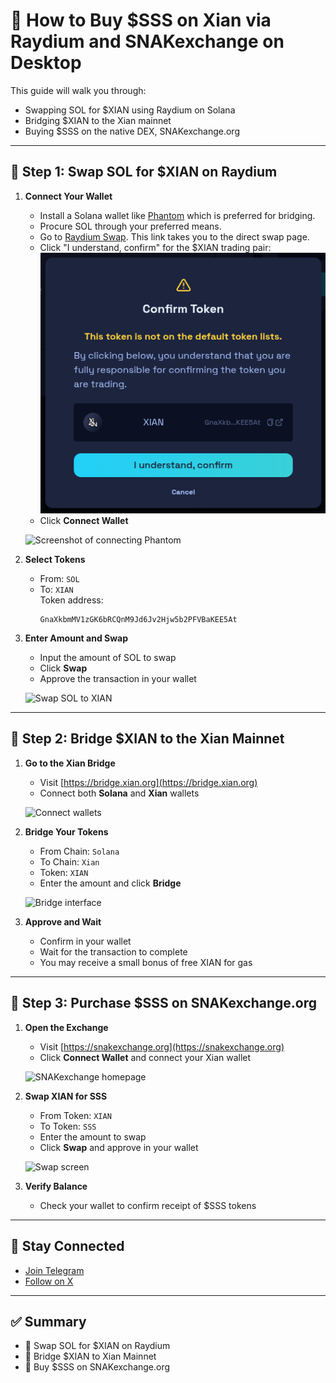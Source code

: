 # 💱 How to Buy $SSS on Xian via Raydium and SNAKexchange on Desktop

This guide will walk you through:

- Swapping SOL for $XIAN using Raydium on Solana
- Bridging $XIAN to the Xian mainnet
- Buying $SSS on the native DEX, SNAKexchange.org

---

## 🔄 Step 1: Swap SOL for $XIAN on Raydium

1. **Connect Your Wallet**  
   - Install a Solana wallet like [Phantom](https://phantom.app/) which is preferred for bridging.
   - Procure SOL through your preferred means.
   - Go to [Raydium Swap](https://raydium.io/swap/?inputMint=sol&outputMint=GnaXkbmMV1zGK6bRCQnM9Jd6Jv2Hjw5b2PFVBaKEE5At). This link takes you to the direct swap page.
   - Click "I understand, confirm" for the $XIAN trading pair:
     ![Screenshot of confirming](pictures/confirm_on_raydium.png)
   - Click **Connect Wallet**

   ![Screenshot of connecting Phantom](Documentation/pictures/confirm_on_raydium.png)

2. **Select Tokens**  
   - From: `SOL`  
   - To: `XIAN`  
     Token address:  
     ```
     GnaXkbmMV1zGK6bRCQnM9Jd6Jv2Hjw5b2PFVBaKEE5At
     ```

3. **Enter Amount and Swap**  
   - Input the amount of SOL to swap  
   - Click **Swap**  
   - Approve the transaction in your wallet

   ![Swap SOL to XIAN](path/to/swap-confirm.png)

---

## 🌉 Step 2: Bridge $XIAN to the Xian Mainnet

1. **Go to the Xian Bridge**  
   - Visit [https://bridge.xian.org](https://bridge.xian.org)  
   - Connect both **Solana** and **Xian** wallets

   ![Connect wallets](path/to/connect-bridge.png)

2. **Bridge Your Tokens**  
   - From Chain: `Solana`  
   - To Chain: `Xian`  
   - Token: `XIAN`  
   - Enter the amount and click **Bridge**

   ![Bridge interface](path/to/bridge-interface.png)

3. **Approve and Wait**  
   - Confirm in your wallet  
   - Wait for the transaction to complete  
   - You may receive a small bonus of free XIAN for gas

---

## 🐍 Step 3: Purchase $SSS on SNAKexchange.org

1. **Open the Exchange**  
   - Visit [https://snakexchange.org](https://snakexchange.org)  
   - Click **Connect Wallet** and connect your Xian wallet

   ![SNAKexchange homepage](path/to/snakexchange-home.png)

2. **Swap XIAN for SSS**  
   - From Token: `XIAN`  
   - To Token: `SSS`  
   - Enter the amount to swap  
   - Click **Swap** and approve in your wallet

   ![Swap screen](path/to/swap-sss.png)

3. **Verify Balance**  
   - Check your wallet to confirm receipt of $SSS tokens

---

## 📢 Stay Connected

- [Join Telegram](https://t.me/slither_on_xian)  
- [Follow on X](https://x.com/slither_on_xian)

---

## ✅ Summary

- 🔄 Swap SOL for $XIAN on Raydium  
- 🌉 Bridge $XIAN to Xian Mainnet  
- 🐍 Buy $SSS on SNAKexchange.org  

